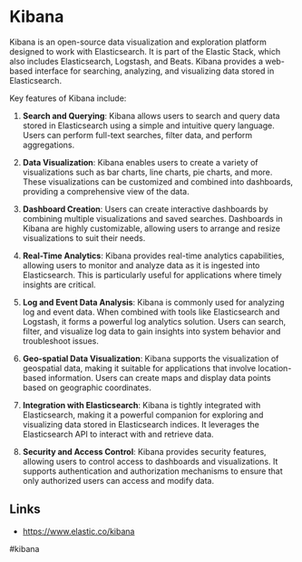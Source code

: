 # Kibana

Kibana is an open-source data visualization and exploration platform designed to work with Elasticsearch. It is part of the Elastic Stack, which also includes Elasticsearch, Logstash, and Beats. Kibana provides a web-based interface for searching, analyzing, and visualizing data stored in Elasticsearch.

Key features of Kibana include:

1. __Search and Querying__: Kibana allows users to search and query data stored in Elasticsearch using a simple and intuitive query language. Users can perform full-text searches, filter data, and perform aggregations.

2. __Data Visualization__: Kibana enables users to create a variety of visualizations such as bar charts, line charts, pie charts, and more. These visualizations can be customized and combined into dashboards, providing a comprehensive view of the data.

3. __Dashboard Creation__: Users can create interactive dashboards by combining multiple visualizations and saved searches. Dashboards in Kibana are highly customizable, allowing users to arrange and resize visualizations to suit their needs.

4. __Real-Time Analytics__: Kibana provides real-time analytics capabilities, allowing users to monitor and analyze data as it is ingested into Elasticsearch. This is particularly useful for applications where timely insights are critical.

5. __Log and Event Data Analysis__: Kibana is commonly used for analyzing log and event data. When combined with tools like Elasticsearch and Logstash, it forms a powerful log analytics solution. Users can search, filter, and visualize log data to gain insights into system behavior and troubleshoot issues.

6. __Geo-spatial Data Visualization__: Kibana supports the visualization of geospatial data, making it suitable for applications that involve location-based information. Users can create maps and display data points based on geographic coordinates.

7. __Integration with Elasticsearch__: Kibana is tightly integrated with Elasticsearch, making it a powerful companion for exploring and visualizing data stored in Elasticsearch indices. It leverages the Elasticsearch API to interact with and retrieve data.

8. __Security and Access Control__: Kibana provides security features, allowing users to control access to dashboards and visualizations. It supports authentication and authorization mechanisms to ensure that only authorized users can access and modify data.

## Links

* https://www.elastic.co/kibana

#kibana
